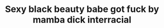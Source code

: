 ---
layout: post
title: Sexy black beauty babe got fuck by mamba dick interracial
duration: '06:59'
view: 285
rate: 2
video: 'https://flashservice.xvideos.com/embedframe/27177775'
category: 
 - black
 - rough
 - busty
 - brunette
tags: 
 - big-black-cock
priority: 0.9
changefreq: daily
---